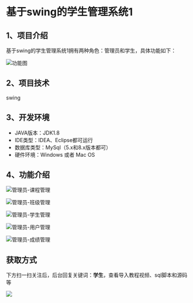 # 基于swing的学生管理系统1

## 1、项目介绍

基于swing的学生管理系统1拥有两种角色：管理员和学生，具体功能如下：

![功能图](https://www.codeshop.fun/Typora-Images/202208121456920.jpg)


## 2、项目技术

swing

## 3、开发环境

- JAVA版本：JDK1.8
- IDE类型：IDEA、Eclipse都可运行
- 数据库类型：MySql（5.x和8.x版本都可） 
- 硬件环境：Windows 或者 Mac OS


## 4、功能介绍

![管理员-课程管理](https://www.codeshop.fun/Typora-Images/202208121457710.jpg)

![管理员-班级管理](https://www.codeshop.fun/Typora-Images/202208121457133.jpg)

![管理员-学生管理](https://www.codeshop.fun/Typora-Images/202208121457001.jpg)

![管理员-用户管理](https://www.codeshop.fun/Typora-Images/202208121457214.jpg)

![管理员-成绩管理](https://www.codeshop.fun/Typora-Images/202208121457149.jpg)

## 获取方式

下方扫一扫关注后，后台回复关键词：**学生**，查看导入教程视频、sql脚本和源码等

 ![](https://www.codeshop.fun/Typora-Images/202205281253739.png)
